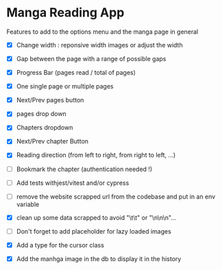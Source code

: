 # Manga Reading App 

  Features to add to the options menu and the manga page in general
  - [x] Change width : reponsive width images or adjust the width
  - [x] Gap between the page with a range of possible gaps
  - [x] Progress Bar (pages read / total of pages)
  - [x] One single page or multiple pages
  - [x] Next/Prev pages button
  - [x] pages drop down
  - [x] Chapters dropdown
  - [x] Next/Prev chapter Button
  - [x] Reading direction (from left to right, from right to left, ...)
  - [ ] Bookmark the chapter (authentication needed !)
  - [ ] Add tests withjest/vitest and/or cypress
  - [ ] remove the website scrapped url from the codebase and put in an env variable
  - [x] clean up some data scrapped to avoid "\t\t" or "\n\n\n"...
  - [ ] Don't forget to add placeholder for lazy loaded images
  - [x] Add a type for the cursor class
  - [x] Add the manhga image in the db to display it in the history

